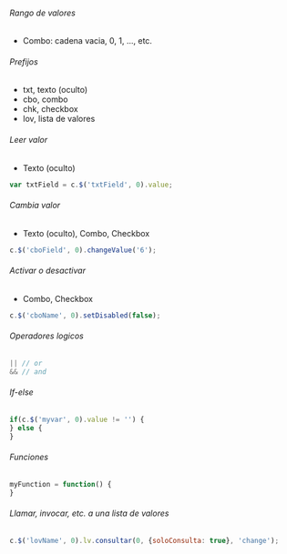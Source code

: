 ###### Rango de valores
- Combo: cadena vacia, 0, 1, ..., etc.
###### Prefijos
- txt, texto (oculto)
- cbo, combo
- chk, checkbox
- lov, lista de valores
###### Leer valor
- Texto (oculto)
```js
var txtField = c.$('txtField', 0).value;
```
###### Cambia valor
- Texto (oculto), Combo, Checkbox
```js
c.$('cboField', 0).changeValue('6');
```
###### Activar o desactivar
- Combo, Checkbox
```js
c.$('cboName', 0).setDisabled(false);
```
###### Operadores logicos
```js
|| // or
&& // and
```
###### If-else
```js
if(c.$('myvar', 0).value != '') {
} else {
}
```
###### Funciones
```js
myFunction = function() {
}
```
###### Llamar, invocar, etc. a una lista de valores
```js
c.$('lovName', 0).lv.consultar(0, {soloConsulta: true}, 'change');
```
